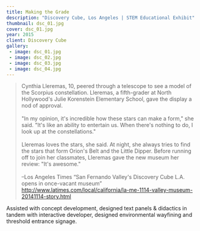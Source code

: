 ```yaml
---
title: Making the Grade
description: "Discovery Cube, Los Angeles | STEM Educational Exhibit"
thumbnail: dsc_01.jpg
cover: dsc_01.jpg
year: 2015
client: Discovery Cube
gallery:
 - image: dsc_01.jpg
 - image: dsc_02.jpg
 - image: dsc_03.jpg
 - image: dsc_04.jpg
---
```

> Cynthia Lleremas, 10, peered through a telescope to see a model of the Scorpius constellation. Lleremas, a fifth-grader at North Hollywood's Julie Korenstein Elementary School, gave the display a nod of approval. <br><br>"In my opinion, it's incredible how these stars can make a form," she said. "It's like an ability to entertain us. When there's nothing to do, I look up at the constellations." <br><br>Lleremas loves the stars, she said. At night, she always tries to find the stars that form Orion's Belt and the Little Dipper. Before running off to join her classmates, Lleremas gave the new museum her review: "It's awesome."<br><br>
–Los Angeles Times “San Fernando Valley's Discovery Cube L.A. opens in once-vacant museum” http://www.latimes.com/local/california/la-me-1114-valley-museum-20141114-story.html

Assisted with concept development, designed text panels & didactics in tandem with interactive developer, designed environmental wayfining and threshold entrance signage. 